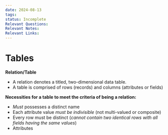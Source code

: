 ```yaml
---
date: 2024-08-13
tags: 
status: Incomplete
Relevant Questions: 
Relevant Notes: 
Relevant Links:
---
```


# Tables

**Relation/Table**
- A relation denotes a titled, two-dimensional data table.
- A table is comprised of rows (records) and columns (attributes or fields)

**Necessities for a table to meet the criteria of being a relation:**
- *Must* possesses a distinct name
- Each attribute value *must be indivisible* (not multi-valued or composite)
- Every row must be distinct (*cannot contain two identical rows with all fields having the same values*)
- Attributes 